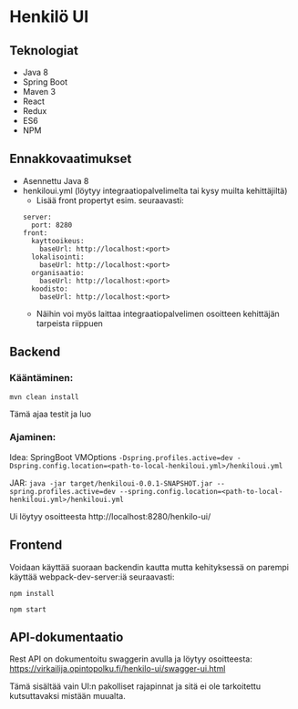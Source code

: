 # Henkilö UI

## Teknologiat
* Java 8
* Spring Boot
* Maven 3
* React
* Redux
* ES6
* NPM

## Ennakkovaatimukset
* Asennettu Java 8
* henkiloui.yml (löytyy integraatiopalvelimelta tai kysy muilta kehittäjiltä)
  * Lisää front propertyt esim. seuraavasti:
  ```
  server:
    port: 8280
  front:
    kayttooikeus:
      baseUrl: http://localhost:<port>
    lokalisointi:
      baseUrl: http://localhost:<port>
    organisaatio:
      baseUrl: http://localhost:<port>
    koodisto:
      baseUrl: http://localhost:<port>
  ```
  * Näihin voi myös laittaa integraatiopalvelimen osoitteen kehittäjän tarpeista riippuen

## Backend

### Kääntäminen:
`mvn clean install`

Tämä ajaa testit ja luo 

### Ajaminen:
Idea: SpringBoot VMOptions `-Dspring.profiles.active=dev -Dspring.config.location=<path-to-local-henkiloui.yml>/henkiloui.yml`

JAR:  `java -jar target/henkiloui-0.0.1-SNAPSHOT.jar --spring.profiles.active=dev --spring.config.location=<path-to-local-henkiloui.yml>/henkiloui.yml`

Ui löytyy osoitteesta http://localhost:8280/henkilo-ui/

## Frontend
Voidaan käyttää suoraan backendin kautta mutta kehityksessä on parempi käyttää webpack-dev-server:iä seuraavasti:

`npm install`

`npm start`

## API-dokumentaatio

Rest API on dokumentoitu swaggerin avulla ja löytyy osoitteesta: 
https://virkailija.opintopolku.fi/henkilo-ui/swagger-ui.html

Tämä sisältää vain UI:n pakolliset rajapinnat ja sitä ei ole tarkoitettu kutsuttavaksi mistään muualta.
